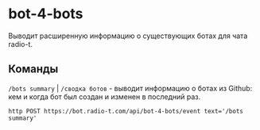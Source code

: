 # bot-4-bots
Выводит расширенную информацию о существующих ботах для чата radio-t.

## Команды
```/bots summary``` | ```/сводка ботов``` - выводит информацию о ботах из Github: кем и когда бот был создан и изменен в последний раз.
 ```
http POST https://bot.radio-t.com/api/bot-4-bots/event text='/bots summary'
 ```
